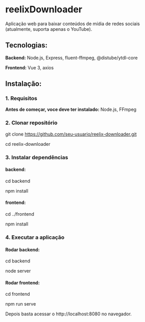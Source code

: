 # reelixDownloader

Aplicação web para baixar conteúdos de mídia de redes sociais (atualmente, suporta apenas o YouTube).

## Tecnologias:
**Backend:** Node.js, Express, fluent-ffmpeg, @distube/ytdl-core

**Frontend:** Vue 3, axios

## Instalação:

### 1. Requisitos
**Antes de começar, voce deve ter instalado:** Node.js, FFmpeg

### 2. Clonar repositório

git clone https://github.com/seu-usuario/reelix-downloader.git

cd reelix-downloader

### 3. Instalar dependências

#### backend:
cd backend

npm install

#### frontend:
cd ../frontend

npm install

### 4. Executar a aplicação

#### Rodar backend:
cd backend

node server

#### Rodar frontend:
cd frontend

npm run serve

Depois basta acessar o http://localhost:8080 no navegador.
